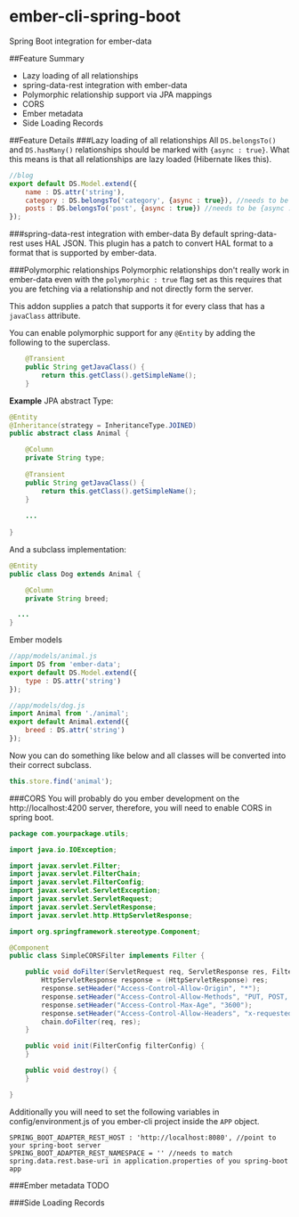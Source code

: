 # ember-cli-spring-boot
Spring Boot integration for  ember-data

##Feature Summary
* Lazy loading of all relationships
* spring-data-rest integration with ember-data
* Polymorphic relationship support via JPA mappings
* CORS
* Ember metadata
* Side Loading Records

##Feature Details
###Lazy loading of all relationships
All `DS.belongsTo()` and `DS.hasMany()` relationships should be marked with `{async : true}`. What this means is that all relationships are lazy loaded (Hibernate likes this).

```javascript
//blog
export default DS.Model.extend({
	name : DS.attr('string'),
	category : DS.belongsTo('category', {async : true}), //needs to be {async : true}
	posts : DS.belongsTo('post', {async : true}) //needs to be {async : true}
});
```

###spring-data-rest integration with ember-data
By default spring-data-rest uses HAL JSON.  This plugin has a patch to convert HAL format to a format that is supported by ember-data.

###Polymorphic relationships
Polymorphic relationships don't really work in ember-data even with the `polymorphic : true` flag set as this requires that you are fetching via a relationship and not directly form the server.

This addon supplies a patch that supports it for every class that has a `javaClass` attribute.

You can enable polymorphic support for any `@Entity` by adding the following to the superclass.

```java
	@Transient
	public String getJavaClass() {
		return this.getClass().getSimpleName();
	}
```

**Example** 
JPA abstract Type:

```java
@Entity
@Inheritance(strategy = InheritanceType.JOINED)
public abstract class Animal {

	@Column
	private String type;
	
	@Transient
	public String getJavaClass() {
		return this.getClass().getSimpleName();
	}
	
	...
	
}
```

And a subclass implementation:

```java
@Entity
public class Dog extends Animal {

	@Column
	private String breed;

  ...
}
```

Ember models
```javascript
//app/models/animal.js
import DS from 'ember-data';
export default DS.Model.extend({
	type : DS.attr('string')
});
```
```javascript
//app/models/dog.js
import Animal from './animal';
export default Animal.extend({
	breed : DS.attr('string')
});
```

Now you can do something like below and all classes will be converted into their correct subclass.

```javascript
this.store.find('animal');
```


###CORS
You will probably do you ember development on the http://localhost:4200 server, therefore, you will need to enable CORS in spring boot.

```java
package com.yourpackage.utils;

import java.io.IOException;

import javax.servlet.Filter;
import javax.servlet.FilterChain;
import javax.servlet.FilterConfig;
import javax.servlet.ServletException;
import javax.servlet.ServletRequest;
import javax.servlet.ServletResponse;
import javax.servlet.http.HttpServletResponse;

import org.springframework.stereotype.Component;

@Component
public class SimpleCORSFilter implements Filter {

	public void doFilter(ServletRequest req, ServletResponse res, FilterChain chain) throws IOException, ServletException {
		HttpServletResponse response = (HttpServletResponse) res;
		response.setHeader("Access-Control-Allow-Origin", "*");
		response.setHeader("Access-Control-Allow-Methods", "PUT, POST, GET, OPTIONS, DELETE");
		response.setHeader("Access-Control-Max-Age", "3600");
		response.setHeader("Access-Control-Allow-Headers", "x-requested-with, Content-Type");
		chain.doFilter(req, res);
	}

	public void init(FilterConfig filterConfig) {
	}

	public void destroy() {
	}

}
```

Additionally you will need to set the following variables in config/environment.js of you ember-cli project inside the `APP` object.
```
SPRING_BOOT_ADAPTER_REST_HOST : 'http://localhost:8080', //point to your spring-boot server
SPRING_BOOT_ADAPTER_REST_NAMESPACE = '' //needs to match spring.data.rest.base-uri in application.properties of you spring-boot app
```
###Ember metadata
TODO

###Side Loading Records

